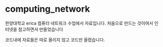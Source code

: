 # computing_network

한양대학교 erica 컴퓨터 네트워크 수업에서 자료입니다.
처음으로 만드는 것이여서 인터넷을 참고하면서 만들었습니다

코드내에 자료들은 따로 올리지 않고 코드만 올렸습니다.
